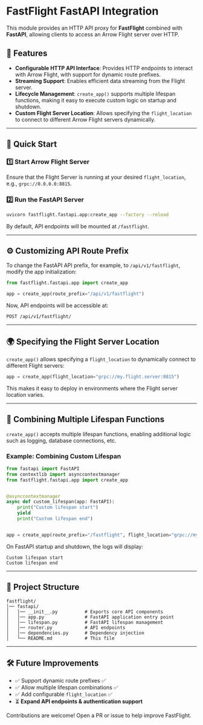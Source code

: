 # FastFlight FastAPI Integration

This module provides an HTTP API proxy for **FastFlight** combined with **FastAPI**, allowing clients to access an Arrow
Flight server over HTTP.

## 📌 Features

- **Configurable HTTP API Interface**: Provides HTTP endpoints to interact with Arrow Flight, with support for dynamic
  route prefixes.
- **Streaming Support**: Enables efficient data streaming from the Flight server.
- **Lifecycle Management**: `create_app()` supports multiple lifespan functions, making it easy to execute custom logic
  on startup and shutdown.
- **Custom Flight Server Location**: Allows specifying the `flight_location` to connect to different Arrow Flight
  servers dynamically.

---

## 🚀 Quick Start

### 1️⃣ **Start Arrow Flight Server**

Ensure that the Flight Server is running at your desired `flight_location`, e.g., `grpc://0.0.0.0:8815`.

### 2️⃣ **Run the FastAPI Server**

```bash
uvicorn fastflight.fastapi.app:create_app --factory --reload
```

By default, API endpoints will be mounted at `/fastflight`.

---

## ⚙️ **Customizing API Route Prefix**

To change the FastAPI API prefix, for example, to `/api/v1/fastflight`, modify the app initialization:

```python
from fastflight.fastapi.app import create_app

app = create_app(route_prefix="/api/v1/fastflight")
```

Now, API endpoints will be accessible at:

```
POST /api/v1/fastflight/
```

---

## 🌍 **Specifying the Flight Server Location**

`create_app()` allows specifying a `flight_location` to dynamically connect to different Flight servers:

```python
app = create_app(flight_location="grpc://my.flight.server:8815")
```

This makes it easy to deploy in environments where the Flight server location varies.

---

## 🔄 **Combining Multiple Lifespan Functions**

`create_app()` accepts multiple lifespan functions, enabling additional logic such as logging, database connections,
etc.

### **Example: Combining Custom Lifespan**

```python
from fastapi import FastAPI
from contextlib import asynccontextmanager
from fastflight.fastapi.app import create_app


@asynccontextmanager
async def custom_lifespan(app: FastAPI):
    print("Custom lifespan start")
    yield
    print("Custom lifespan end")


app = create_app(route_prefix="/fastflight", flight_location="grpc://my.flight.server:8815", custom_lifespan)
```

On FastAPI startup and shutdown, the logs will display:

```
Custom lifespan start
Custom lifespan end
```

---

## 📂 **Project Structure**

```
fastflight/
│── fastapi/
│   │── __init__.py          # Exports core API components
│   │── app.py               # FastAPI application entry point
│   │── lifespan.py          # FastAPI lifespan management
│   │── router.py            # API endpoints
│   │── dependencies.py      # Dependency injection
│   └── README.md            # This file
```

---

## 🛠 **Future Improvements**

- ✅ Support dynamic route prefixes ✅
- ✅ Allow multiple lifespan combinations ✅
- ✅ Add configurable `flight_location` ✅
- ⏳ **Expand API endpoints & authentication support**

Contributions are welcome! Open a PR or issue to help improve FastFlight.
